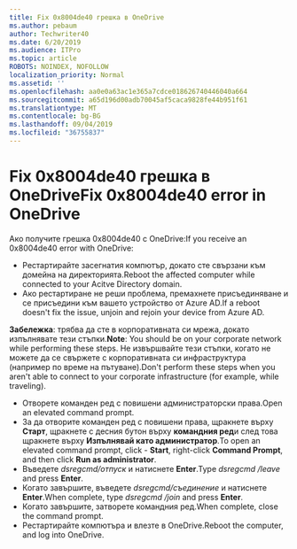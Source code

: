 ```yaml
---
title: Fix 0x8004de40 грешка в OneDrive
ms.author: pebaum
author: Techwriter40
ms.date: 6/20/2019
ms.audience: ITPro
ms.topic: article
ROBOTS: NOINDEX, NOFOLLOW
localization_priority: Normal
ms.assetid: ''
ms.openlocfilehash: aa0e0a63ac1e365a7cdce018626740446040a664
ms.sourcegitcommit: a65d196d00adb70045af5caca9828fe44b951f61
ms.translationtype: MT
ms.contentlocale: bg-BG
ms.lasthandoff: 09/04/2019
ms.locfileid: "36755837"
---
```

# <a name="fix-0x8004de40-error-in-onedrive"></a><span data-ttu-id="a8580-102">Fix 0x8004de40 грешка в OneDrive</span><span class="sxs-lookup"><span data-stu-id="a8580-102">Fix 0x8004de40 error in OneDrive</span></span>

<span data-ttu-id="a8580-103">Ако получите грешка 0x8004de40 с OneDrive:</span><span class="sxs-lookup"><span data-stu-id="a8580-103">If you receive an 0x8004de40 error with OneDrive:</span></span>

- <span data-ttu-id="a8580-104">Рестартирайте засегнатия компютър, докато сте свързани към домейна на директорията.</span><span class="sxs-lookup"><span data-stu-id="a8580-104">Reboot the affected computer while connected to your Acitve Directory domain.</span></span>
- <span data-ttu-id="a8580-105">Ако рестартиране не реши проблема, премахнете присъединяване и се присъедини към вашето устройство от Azure AD.</span><span class="sxs-lookup"><span data-stu-id="a8580-105">If a reboot doesn't fix the issue, unjoin and rejoin your device from Azure AD.</span></span> 

<span data-ttu-id="a8580-106">**Забележка**: трябва да сте в корпоративната си мрежа, докато изпълнявате тези стъпки.</span><span class="sxs-lookup"><span data-stu-id="a8580-106">**Note**: You should be on your corporate network while performing these steps.</span></span> <span data-ttu-id="a8580-107">Не извършвайте тези стъпки, когато не можете да се свържете с корпоративната си инфраструктура (например по време на пътуване).</span><span class="sxs-lookup"><span data-stu-id="a8580-107">Don't perform these steps when you aren't able to connect to your corporate infrastructure (for example, while traveling).</span></span> 

- <span data-ttu-id="a8580-108">Отворете команден ред с повишени администраторски права.</span><span class="sxs-lookup"><span data-stu-id="a8580-108">Open an elevated command prompt.</span></span> 
- <span data-ttu-id="a8580-109">За да отворите команден ред с повишени права, щракнете върху **Старт**, щракнете с десния бутон върху **командния ред**и след това щракнете върху **Изпълнявай като администратор**.</span><span class="sxs-lookup"><span data-stu-id="a8580-109">To open an elevated command prompt, click - **Start**, right-click **Command Prompt**, and then click **Run as administrator**.</span></span>
- <span data-ttu-id="a8580-110">Въведете *dsregcmd/отпуск* и натиснете **Enter**.</span><span class="sxs-lookup"><span data-stu-id="a8580-110">Type *dsregcmd /leave* and press **Enter**.</span></span>
- <span data-ttu-id="a8580-111">Когато завършите, въведете *dsregcmd/съединение* и натиснете **Enter**.</span><span class="sxs-lookup"><span data-stu-id="a8580-111">When complete, type *dsregcmd /join* and press **Enter**.</span></span>
- <span data-ttu-id="a8580-112">Когато завършите, затворете командния ред.</span><span class="sxs-lookup"><span data-stu-id="a8580-112">When complete, close the command prompt.</span></span>
- <span data-ttu-id="a8580-113">Рестартирайте компютъра и влезте в OneDrive.</span><span class="sxs-lookup"><span data-stu-id="a8580-113">Reboot the computer, and log into OneDrive.</span></span>